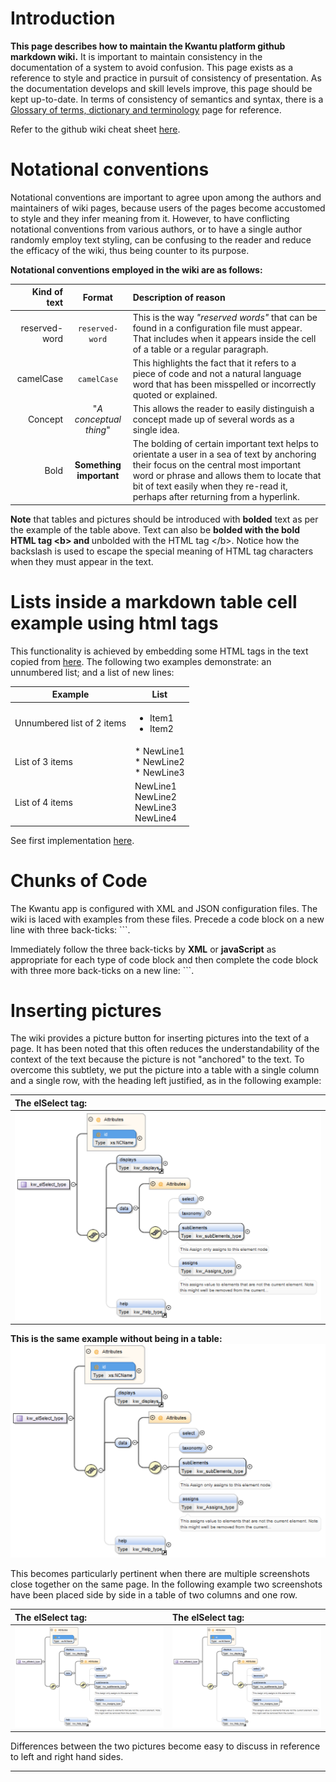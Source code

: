 # Introduction

**This page describes how to maintain the Kwantu platform github markdown wiki.** It is important to maintain consistency in the documentation of a system to avoid confusion. This page exists as a reference to style and practice in pursuit of consistency of presentation. As the documentation develops and skill levels improve, this page should be kept up-to-date. In terms of consistency of semantics and syntax, there is a [Glossary of terms, dictionary and terminology](https://github.com/kwantu/platformconfiguration/wiki/Glossary-of-terms,-dictionary-and-terminology) page for reference.

Refer to the github wiki cheat sheet [here](https://github.com/adam-p/markdown-here/wiki/Markdown-Cheatsheet).

# Notational conventions

Notational conventions are important to agree upon among the authors and maintainers of wiki pages, because users of the pages become accustomed to style and they infer meaning from it. However, to have conflicting notational conventions from various authors, or to have a single author randomly employ text styling, can be confusing to the reader and reduce the efficacy of the wiki, thus being counter to its purpose. 

**Notational conventions employed in the wiki are as follows:**

| Kind of text | Format | Description of reason |
|-------------:|:------:|:----------------------|
| reserved-word | `reserved-word` | This is the way _"reserved words"_ that can be found in a configuration file must appear. That includes when it appears inside the cell of a table or a regular paragraph. |
| camelCase | `camelCase` | This highlights the fact that it refers to a piece of code and not a natural language word that has been misspelled or incorrectly quoted or explained. |
| Concept | "_A conceptual thing_" | This allows the reader to easily distinguish a concept made up of several words as a single idea.|
| Bold | **Something important** | The bolding of certain important text helps to orientate a user in a sea of text by anchoring their focus on the central most important word or phrase and allows them to locate that bit of text easily when they re-read it, perhaps after returning from a hyperlink.|

**Note** that tables and pictures should be introduced with **bolded** text as per the example of the table above. Text can also be <b> bolded with the bold HTML tag \<b\> and </b> unbolded with the HTML tag \<\/b\>. Notice how the backslash is used to escape the special meaning of HTML tag characters when they must appear in the text.

# Lists inside a markdown table cell example using html tags

This functionality is achieved by embedding some HTML tags in the text copied from [here](https://stackoverflow.com/questions/19950648/how-to-write-lists-inside-a-markdown-table).
The following two examples demonstrate: an unnumbered list; and a list of new lines:

|Example|List|
|-------|----|
|Unnumbered list of 2 items| <ul><li> Item1 </li><li> Item2 </li></ul>|
|List of 3 items|  * NewLine1 <br/> * NewLine2 <br/> * NewLine3 <br/>|
|List of 4 items|  NewLine1 <br/> NewLine2 <br/> NewLine3 <br/> NewLine4 <br/>|

See first implementation [here](https://github.com/kwantu/platformconfiguration/wiki/How-to-configure-instanceType-in-the-workflow).

# Chunks of Code
The Kwantu app is configured with XML and JSON configuration files.  The wiki is laced with examples from these files.
Precede a code block on a new line with three back-ticks: ```.

Immediately follow the three back-ticks by **XML** or **javaScript** as appropriate for each type of code block and then complete the code block with three more back-ticks on a new line: ```.

# Inserting pictures
The wiki provides a picture button for inserting pictures into the text of a page. It has been noted that this often reduces the understandability of the context of the text because the picture is not "anchored" to the text. To overcome this subtlety, we put the picture into a table with a single column and a single row, with the heading left justified, as in the following example:

| The elSelect tag: |
| :---------------- |
|![](https://github.com/kwantu/platformconfiguration/blob/master/elSelecttag.png)|

**This is the same example without being in a table:**
![](https://github.com/kwantu/platformconfiguration/blob/master/elSelecttag.png)

This becomes particularly pertinent when there are multiple screenshots close together on the same page. In the following example two screenshots have been placed side by side in a table of two columns and one row.

| The elSelect tag: | The elSelect tag: |
| :---------------- | :---------------- |
|![](https://github.com/kwantu/platformconfiguration/blob/master/elSelecttag.png)| ![](https://github.com/kwantu/platformconfiguration/blob/master/elSelecttag.png)|

Differences between the two pictures become easy to discuss in reference to left and right hand sides.

***